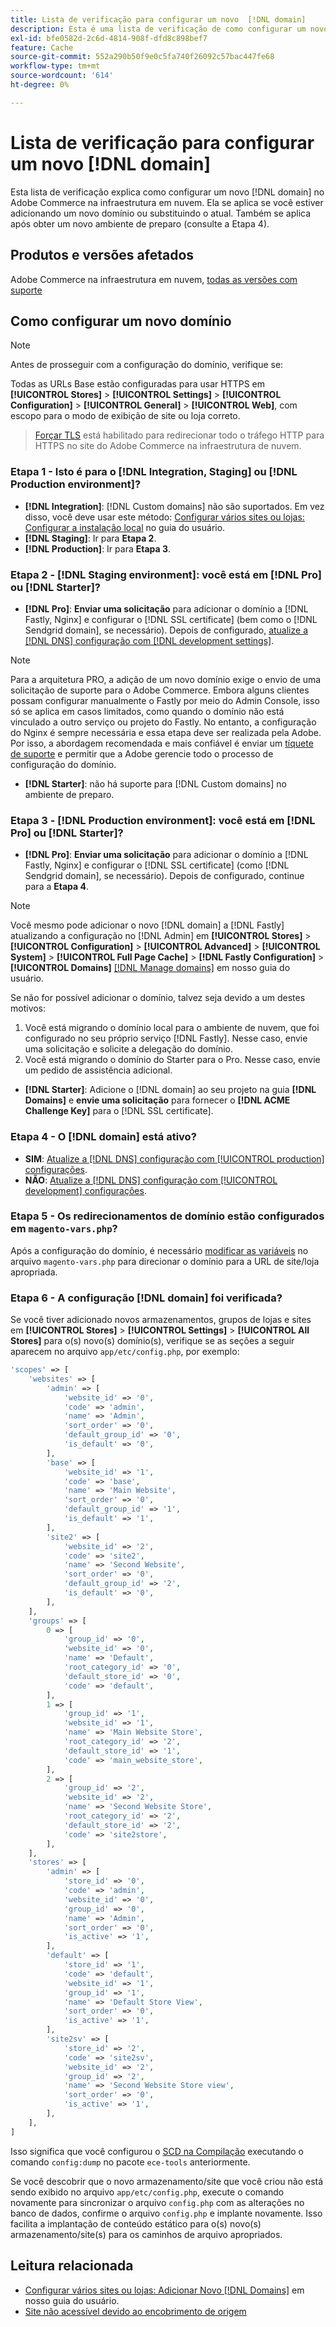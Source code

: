 ```yaml
---
title: Lista de verificação para configurar um novo  [!DNL domain]
description: Esta é uma lista de verificação de como configurar um novo [!DNL domain]  no Adobe Commerce na infraestrutura em nuvem.
exl-id: bfe0582d-2c6d-4814-908f-dfd8c898bef7
feature: Cache
source-git-commit: 552a290b50f9e0c5fa740f26092c57bac447fe68
workflow-type: tm+mt
source-wordcount: '614'
ht-degree: 0%

---
```


# Lista de verificação para configurar um novo [!DNL domain]

Esta lista de verificação explica como configurar um novo [!DNL domain] no Adobe Commerce na infraestrutura em nuvem. Ela se aplica se você estiver adicionando um novo domínio ou substituindo o atual. Também se aplica após obter um novo ambiente de preparo (consulte a Etapa 4).

## Produtos e versões afetados

Adobe Commerce na infraestrutura em nuvem, [todas as versões com suporte](https://www.adobe.com/content/dam/cc/en/legal/terms/enterprise/pdfs/Adobe-Commerce-Software-Lifecycle-Policy.pdf)

## Como configurar um novo domínio

>[!NOTE]
>
>Antes de prosseguir com a configuração do domínio, verifique se:
>
>Todas as URLs Base estão configuradas para usar HTTPS em **[!UICONTROL Stores]** > **[!UICONTROL Settings]** > **[!UICONTROL Configuration]** > **[!UICONTROL General]** > **[!UICONTROL Web]**, com escopo para o modo de exibição de site ou loja correto.
>> [Forçar TLS](https://experienceleague.adobe.com/en/docs/commerce-knowledge-base/kb/how-to/redirect-http-to-https-for-all-pages-on-cloud-force-tls#token_type=bearer&expires_in=10799996) está habilitado para redirecionar todo o tráfego HTTP para HTTPS no site do Adobe Commerce na infraestrutura de nuvem.

### Etapa 1 - Isto é para o [!DNL Integration, Staging] ou [!DNL Production environment]?

* **[!DNL Integration]**: [!DNL Custom domains] não são suportados. Em vez disso, você deve usar este método: [Configurar vários sites ou lojas: Configurar a instalação local](https://experienceleague.adobe.com/docs/commerce-cloud-service/user-guide/configure-store/multiple-sites.html#add-new-domains) no guia do usuário.
* **[!DNL Staging]**: Ir para **Etapa 2**.
* **[!DNL Production]**: Ir para **Etapa 3**.

### Etapa 2 - [!DNL Staging environment]: você está em [!DNL Pro] ou [!DNL Starter]?

* **[!DNL Pro]**: **Enviar uma solicitação** para adicionar o domínio a [!DNL Fastly, Nginx] e configurar o [!DNL SSL certificate] (bem como o [!DNL Sendgrid domain], se necessário). Depois de configurado, [atualize a [!DNL DNS] configuração com [!DNL development settings]](https://experienceleague.adobe.com/docs/commerce-cloud-service/user-guide/cdn/setup-fastly/fastly-configuration.html#update-dns-configuration-with-development-settings).

>[!NOTE]
>
>Para a arquitetura PRO, a adição de um novo domínio exige o envio de uma solicitação de suporte para o Adobe Commerce. Embora alguns clientes possam configurar manualmente o Fastly por meio do Admin Console, isso só se aplica em casos limitados, como quando o domínio não está vinculado a outro serviço ou projeto do Fastly. No entanto, a configuração do Nginx é sempre necessária e essa etapa deve ser realizada pela Adobe. Por isso, a abordagem recomendada e mais confiável é enviar um [tíquete de suporte](https://experienceleague.adobe.com/home?support-tab=home#support) e permitir que a Adobe gerencie todo o processo de configuração do domínio.


* **[!DNL Starter]**: não há suporte para [!DNL Custom domains] no ambiente de preparo.

### Etapa 3 - [!DNL Production environment]: você está em [!DNL Pro] ou [!DNL Starter]?

* **[!DNL Pro]**: **Enviar uma solicitação** para adicionar o domínio a [!DNL Fastly, Nginx] e configurar o [!DNL SSL certificate] (como [!DNL Sendgrid domain], se necessário). Depois de configurado, continue para a **Etapa 4**.

>[!NOTE]
>
>Você mesmo pode adicionar o novo [!DNL domain] a [!DNL Fastly] atualizando a configuração no [!DNL Admin] em **[!UICONTROL Stores]** > **[!UICONTROL Configuration]** > **[!UICONTROL Advanced]** > **[!UICONTROL System]** > **[!UICONTROL Full Page Cache]** > **[!DNL Fastly Configuration]** > **[!UICONTROL Domains]** [[!DNL Manage domains]](https://experienceleague.adobe.com/docs/commerce-cloud-service/user-guide/cdn/setup-fastly/fastly-custom-cache-configuration.html#manage-domains) em nosso guia do usuário.
>
>
>Se não for possível adicionar o domínio, talvez seja devido a um destes motivos:
>
>1. Você está migrando o domínio local para o ambiente de nuvem, que foi configurado no seu próprio serviço [!DNL Fastly]. Nesse caso, envie uma solicitação e solicite a delegação do domínio.
>1. Você está migrando o domínio do Starter para o Pro. Nesse caso, envie um pedido de assistência adicional.

* **[!DNL Starter]**: Adicione o [!DNL domain] ao seu projeto na guia **[!DNL Domains]** e **envie uma solicitação** para fornecer o **[!DNL ACME Challenge Key]** para o [!DNL SSL certificate].

### Etapa 4 - O [!DNL domain] está ativo?

* **SIM**: [Atualize a [!DNL DNS] configuração com [!UICONTROL production] configurações](https://experienceleague.adobe.com/docs/commerce-cloud-service/user-guide/launch/checklist.html#update-dns-configuration-with-production-settings).
* **NÃO**: [Atualize a [!DNL DNS] configuração com [!UICONTROL development] configurações](https://experienceleague.adobe.com/docs/commerce-cloud-service/user-guide/cdn/setup-fastly/fastly-configuration.html#update-dns-configuration-with-development-settings).

### Etapa 5 - Os redirecionamentos de domínio estão configurados em `magento-vars.php`?

Após a configuração do domínio, é necessário [modificar as variáveis](https://experienceleague.adobe.com/en/docs/commerce-on-cloud/user-guide/configure-store/multiple-sites#modify-variables) no arquivo `magento-vars.php` para direcionar o domínio para a URL de site/loja apropriada.

### Etapa 6 - A configuração [!DNL domain] foi verificada?

Se você tiver adicionado novos armazenamentos, grupos de lojas e sites em **[!UICONTROL Stores]** > **[!UICONTROL Settings]** > **[!UICONTROL All Stores]** para o(s) novo(s) domínio(s), verifique se as seções a seguir aparecem no arquivo `app/etc/config.php`, por exemplo:

```php
'scopes' => [
    'websites' => [
        'admin' => [
            'website_id' => '0',
            'code' => 'admin',
            'name' => 'Admin',
            'sort_order' => '0',
            'default_group_id' => '0',
            'is_default' => '0',
        ],
        'base' => [
            'website_id' => '1',
            'code' => 'base',
            'name' => 'Main Website',
            'sort_order' => '0',
            'default_group_id' => '1',
            'is_default' => '1',
        ],
        'site2' => [
            'website_id' => '2',
            'code' => 'site2',
            'name' => 'Second Website',
            'sort_order' => '0',
            'default_group_id' => '2',
            'is_default' => '0',
        ],
    ],
    'groups' => [
        0 => [
            'group_id' => '0',
            'website_id' => '0',
            'name' => 'Default',
            'root_category_id' => '0',
            'default_store_id' => '0',
            'code' => 'default',
        ],
        1 => [
            'group_id' => '1',
            'website_id' => '1',
            'name' => 'Main Website Store',
            'root_category_id' => '2',
            'default_store_id' => '1',
            'code' => 'main_website_store',
        ],
        2 => [
            'group_id' => '2',
            'website_id' => '2',
            'name' => 'Second Website Store',
            'root_category_id' => '2',
            'default_store_id' => '2',
            'code' => 'site2store',
        ],
    ],
    'stores' => [
        'admin' => [
            'store_id' => '0',
            'code' => 'admin',
            'website_id' => '0',
            'group_id' => '0',
            'name' => 'Admin',
            'sort_order' => '0',
            'is_active' => '1',
        ],
        'default' => [
            'store_id' => '1',
            'code' => 'default',
            'website_id' => '1',
            'group_id' => '1',
            'name' => 'Default Store View',
            'sort_order' => '0',
            'is_active' => '1',
        ],
        'site2sv' => [
            'store_id' => '2',
            'code' => 'site2sv',
            'website_id' => '2',
            'group_id' => '2',
            'name' => 'Second Website Store view',
            'sort_order' => '0',
            'is_active' => '1',
        ],
    ],
]
```

Isso significa que você configurou o [SCD na Compilação](https://experienceleague.adobe.com/en/docs/commerce-on-cloud/user-guide/develop/deploy/static-content#setting-the-scd-on-build) executando o comando `config:dump` no pacote `ece-tools` anteriormente.

Se você descobrir que o novo armazenamento/site que você criou não está sendo exibido no arquivo `app/etc/config.php`, execute o comando novamente para sincronizar o arquivo `config.php` com as alterações no banco de dados, confirme o arquivo `config.php` e implante novamente. Isso facilita a implantação de conteúdo estático para o(s) novo(s) armazenamento/site(s) para os caminhos de arquivo apropriados.

## Leitura relacionada

* [Configurar vários sites ou lojas: Adicionar Novo [!DNL Domains]](https://experienceleague.adobe.com/docs/commerce-cloud-service/user-guide/configure-store/multiple-sites.html#add-new-domains) em nosso guia do usuário.
* [Site não acessível devido ao encobrimento de origem](https://experienceleague.adobe.com/en/docs/experience-cloud-kcs/kbarticles/ka-26856)
